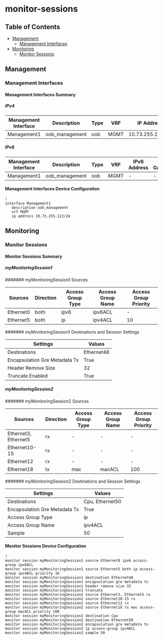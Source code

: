 # monitor-sessions

## Table of Contents

- [Management](#management)
  - [Management Interfaces](#management-interfaces)
- [Monitoring](#monitoring)
  - [Monitor Sessions](#monitor-sessions)

## Management

### Management Interfaces

#### Management Interfaces Summary

##### IPv4

| Management Interface | Description | Type | VRF | IP Address | Gateway |
| -------------------- | ----------- | ---- | --- | ---------- | ------- |
| Management1 | oob_management | oob | MGMT | 10.73.255.122/24 | 10.73.255.2 |

##### IPv6

| Management Interface | Description | Type | VRF | IPv6 Address | IPv6 Gateway |
| -------------------- | ----------- | ---- | --- | ------------ | ------------ |
| Management1 | oob_management | oob | MGMT | - | - |

#### Management Interfaces Device Configuration

```eos
!
interface Management1
   description oob_management
   vrf MGMT
   ip address 10.73.255.122/24
```

## Monitoring

### Monitor Sessions

#### Monitor Sessions Summary

##### myMonitoringSession1

####### myMonitoringSession1 Sources

| Sources | Direction | Access Group Type | Access Group Name | Access Group Priority |
| ------- | --------- | ----------------- | ----------------- | --------------------- |
| Ethernet0 | both | ipv6 | ipv6ACL | - |
| Ethernet5 | both | ip | ipv4ACL | 10 |

####### myMonitoringSession1 Destinations and Session Settings

| Settings | Values |
| -------- | ------ |
| Destinations | Ethernet48 |
| Encapsulation Gre Metadata Tx | True |
| Header Remove Size | 32 |
| Truncate Enabled | True |

##### myMonitoringSession2

####### myMonitoringSession2 Sources

| Sources | Direction | Access Group Type | Access Group Name | Access Group Priority |
| ------- | --------- | ----------------- | ----------------- | --------------------- |
| Ethernet3, Ethernet5 | rx | - | - | - |
| Ethernet10-15 | rx | - | - | - |
| Ethernet12 | rx | - | - | - |
| Ethernet18 | tx | mac | macACL | 100 |

####### myMonitoringSession2 Destinations and Session Settings

| Settings | Values |
| -------- | ------ |
| Destinations | Cpu, Ethernet50 |
| Encapsulation Gre Metadata Tx | True |
| Access Group Type | ip |
| Access Group Name | ipv4ACL |
| Sample | 50 |

#### Monitor Sessions Device Configuration

```eos
!
monitor session myMonitoringSession1 source Ethernet0 ipv6 access-group ipv6ACL
monitor session myMonitoringSession1 source Ethernet5 both ip access-group ipv4ACL priority 10
monitor session myMonitoringSession1 destination Ethernet48
monitor session myMonitoringSession1 encapsulation gre metadata tx
monitor session myMonitoringSession1 header remove size 32
monitor session myMonitoringSession1 truncate
monitor session myMonitoringSession2 source Ethernet3, Ethernet5 rx
monitor session myMonitoringSession2 source Ethernet10-15 rx
monitor session myMonitoringSession2 source Ethernet12 rx
monitor session myMonitoringSession2 source Ethernet18 tx mac access-group macACL priority 100
monitor session myMonitoringSession2 destination Cpu
monitor session myMonitoringSession2 destination Ethernet50
monitor session myMonitoringSession2 encapsulation gre metadata tx
monitor session myMonitoringSession2 ip access-group ipv4ACL
monitor session myMonitoringSession2 sample 50
```
